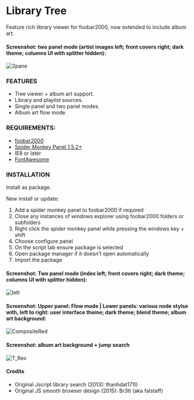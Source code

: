 # Library Tree

<!-- <img src= "https://img.shields.io/github/v/release/Wil-b/Library-Tree?include_prereleases">[![CodeFactor](https://www.codefactor.io/repository/github/wil-b/smp-scripts/badge?s=e31aef34da666a7f881d60c035843654ee451e7d)](https://www.codefactor.io/repository/github/wil-b/smp-scripts) -->

 Feature rich library viewer for foobar2000, now extended to include album art.

 <!-- Originally a library tree viewer. Now extended to include album art. -->
<!-- ![2 pane](https://user-images.githubusercontent.com/35600752/155844532-1db5521c-2304-43e6-a81a-a59430f84c9f.png) -->
<!-- ![single letter](https://user-images.githubusercontent.com/35600752/155844538-2442fdeb-43ef-4025-a2c1-c1a27f5e809e.png) -->

<!-- <kbd> <img src="https://user-images.githubusercontent.com/35600752/118013262-d73cc280-b349-11eb-9197-e3d4ba1a7e71.png"> </kbd> -->
<!-- ![2 pane beatles](https://user-images.githubusercontent.com/35600752/155882938-337d8559-2df6-4a8b-abed-87d95fe8d047.png) -->
<!-- ![Composite1](https://user-images.githubusercontent.com/35600752/155882941-a8401155-f7bd-4119-b5e5-2ea5b8695ffe.png) -->

#### Screenshot: two panel mode (artist images left; front covers right; dark theme; columns UI with splitter hidden):

![2pane](https://user-images.githubusercontent.com/35600752/155884212-9bea1326-3430-46a4-a86e-3bc4b09e4dd4.png)
<!-- ![singlecolumn](https://user-images.githubusercontent.com/35600752/155884609-e09023e0-15df-4051-aaa1-efa47cd9cdb3.png) -->

<!-- ![lettercolumn](https://user-images.githubusercontent.com/35600752/155883922-dfe94505-007e-47a3-b515-e7bd7c5994c9.png) -->
<!-- ![CompositeRearless](https://user-images.githubusercontent.com/35600752/155882942-b18a7a24-60b4-4b33-b2f3-b86a1dff4ff2.png) -->

<!-- ![single letter](https://user-images.githubusercontent.com/35600752/155882935-78e7e145-e33a-495c-8f14-dd23161566ae.png) -->
<!-- ![letter](https://user-images.githubusercontent.com/35600752/155883692-f6fd516b-ec79-47d3-b9a2-c3239a09758a.png) -->

 <!-- ![singleletter](https://user-images.githubusercontent.com/35600752/155883488-c88c7200-97d6-451e-bed9-1710f488cec1.png) -->

 
 ### FEATURES
- Tree viewer + album art support.
- Library and playlist sources.
- Single panel and two panel modes.
- Album art flow mode.

### REQUIREMENTS:
- [foobar2000](https://www.foobar2000.org)
- [Spider Monkey Panel 1.5.2+](https://www.foobar2000.org/components)
- IE8 or later
- [FontAwesome](https://github.com/FortAwesome/Font-Awesome/blob/fa-4/fonts/fontawesome-webfont.ttf?raw=true)

### INSTALLATION
Install as package.

New install or update:
1) Add a spider monkey panel to foobar2000 if required
2) Close any instances of windows explorer using foobar2000 folders or subfolders
3) Right click the spider monkey panel while pressing the windows key + shift
4) Choose configure panel
5) On the script tab ensure package is selected
6) Open package manager if it doesn't open automatically
7) Import the package

<!-- ![single letter](https://user-images.githubusercontent.com/35600752/155882935-78e7e145-e33a-495c-8f14-dd23161566ae.png) -->

#### Screenshot: Two panel mode (index left; front covers right; dark theme; columns UI with splitter hidden):

![lett](https://user-images.githubusercontent.com/35600752/155883811-6913f1dc-74c7-4e0e-b811-86fcd90f7260.png)

#### Screenshot: Upper panel: Flow mode | Lower panels: various node stylse with, left to right: user interface theme; dark theme; blend theme; album art background:

![CompositeRed](https://user-images.githubusercontent.com/35600752/155882945-a1b344e8-5a88-49b9-95b8-c87eb4cb3d74.png)

<!-- ![CompositeRearless](https://user-images.githubusercontent.com/35600752/155882942-b18a7a24-60b4-4b33-b2f3-b86a1dff4ff2.png) -->
<!-- ![2 pane beatles](https://user-images.githubusercontent.com/35600752/155882938-337d8559-2df6-4a8b-abed-87d95fe8d047.png) -->

#### Screenshot: album art background + jump search

![T_Rex](https://user-images.githubusercontent.com/35600752/118255885-b5a41e00-b4a4-11eb-8f19-7a24e5215463.png)

#### Credits
- Original Jscript library search (2013): thanhdat1710
- Original JS smooth browser design (2015): Br3tt (aka falstaff)


